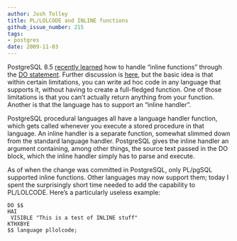 ```yaml
---
author: Josh Tolley
title: PL/LOLCODE and INLINE functions
github_issue_number: 215
tags:
- postgres
date: 2009-11-03
---
```




PostgreSQL 8.5 [recently learned](https://www.postgresql.org/message-id/20090922234343.B4246753FB7@cvs.postgresql.org) how to handle “inline functions” through the [DO statement](https://www.postgresql.org/docs/devel/static/sql-do.html). Further discussion is [here](https://www.depesz.com/2009/11/01/waiting-for-8-5-do/), but the basic idea is that within certain limitations, you can write ad hoc code in any language that supports it, without having to create a full-fledged function. One of those limitations is that you can’t actually return anything from your function. Another is that the language has to support an “inline handler”.

PostgreSQL procedural languages all have a language handler function, which gets called whenever you execute a stored procedure in that language. An inline handler is a separate function, somewhat slimmed down from the standard language handler. PostgreSQL gives the inline handler an argument containing, among other things, the source text passed in the DO block, which the inline handler simply has to parse and execute.

As of when the change was committed in PostgreSQL, only PL/pgSQL supported inline functions. Other languages may now support them; today I spent the surprisingly short time needed to add the capability to PL/LOLCODE. Here’s a particularly useless example:

```nohighlight
DO $$
HAI
 VISIBLE "This is a test of INLINE stuff"
KTHXBYE
$$ language pllolcode;
```

